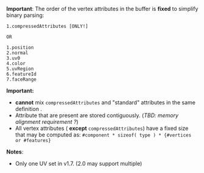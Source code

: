 **Important**: The order of the vertex attributes in the buffer is **fixed** to simplify binary parsing:
```
1.compressedAttributes [ONLY!]

OR

1.position
2.normal
3.uv0
4.color
5.uvRegion
6.featureId
7.faceRange

```
 
 **Important:**
- **cannot** mix `compressedAttributes` and "standard" attributes in the same definition .
- Attribute that are present are stored contiguously. (_TBD: memory alignment requirement ?_)
- All vertex attributes ( **except** `compressedAttributes`) have a fixed size that may be computed as:
      `#component * sizeof( type ) * {#vertices or #features}`

 **Notes**:
 - Only one UV set in v1.7. (2.0 may support multiple)
